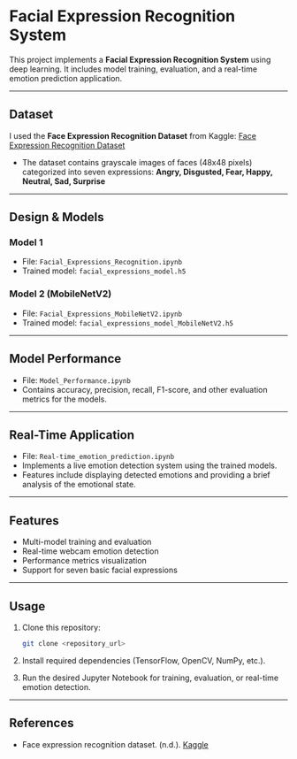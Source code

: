# Facial Expression Recognition System

This project implements a **Facial Expression Recognition System** using deep learning. It includes model training, evaluation, and a real-time emotion prediction application.

---

## Dataset

I used the **Face Expression Recognition Dataset** from Kaggle:
[Face Expression Recognition Dataset](https://www.kaggle.com/datasets/jonathanoheix/face-expression-recognition-dataset)

* The dataset contains grayscale images of faces (48x48 pixels) categorized into seven expressions:
  **Angry, Disgusted, Fear, Happy, Neutral, Sad, Surprise**

---

## Design & Models

### Model 1

* File: `Facial_Expressions_Recognition.ipynb`
* Trained model: `facial_expressions_model.h5`

### Model 2 (MobileNetV2)

* File: `Facial_Expressions_MobileNetV2.ipynb`
* Trained model: `facial_expressions_model_MobileNetV2.h5`

---

## Model Performance

* File: `Model_Performance.ipynb`
* Contains accuracy, precision, recall, F1-score, and other evaluation metrics for the models.

---

## Real-Time Application

* File: `Real-time_emotion_prediction.ipynb`
* Implements a live emotion detection system using the trained models.
* Features include displaying detected emotions and providing a brief analysis of the emotional state.

---

## Features

* Multi-model training and evaluation
* Real-time webcam emotion detection
* Performance metrics visualization
* Support for seven basic facial expressions

---

## Usage

1. Clone this repository:

   ```bash
   git clone <repository_url>
   ```
2. Install required dependencies (TensorFlow, OpenCV, NumPy, etc.).
3. Run the desired Jupyter Notebook for training, evaluation, or real-time emotion detection.

---

## References

* Face expression recognition dataset. (n.d.). [Kaggle](https://www.kaggle.com/datasets/jonathanoheix/face-expression-recognition-dataset)
